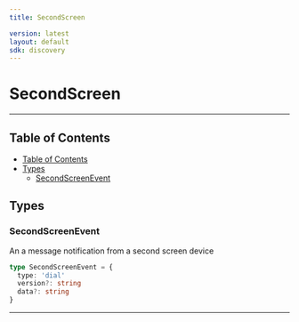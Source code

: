 ```yaml
---
title: SecondScreen

version: latest
layout: default
sdk: discovery
---
```


# SecondScreen

---

## Table of Contents

- [Table of Contents](#table-of-contents)
- [Types](#types)
  - [SecondScreenEvent](#secondscreenevent)

## Types

### SecondScreenEvent

An a message notification from a second screen device

```typescript
type SecondScreenEvent = {
  type: 'dial'
  version?: string
  data?: string
}
```

---
